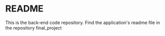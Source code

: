 # README

This is the back-end code repository. Find the application's readme file in the repository final_project
